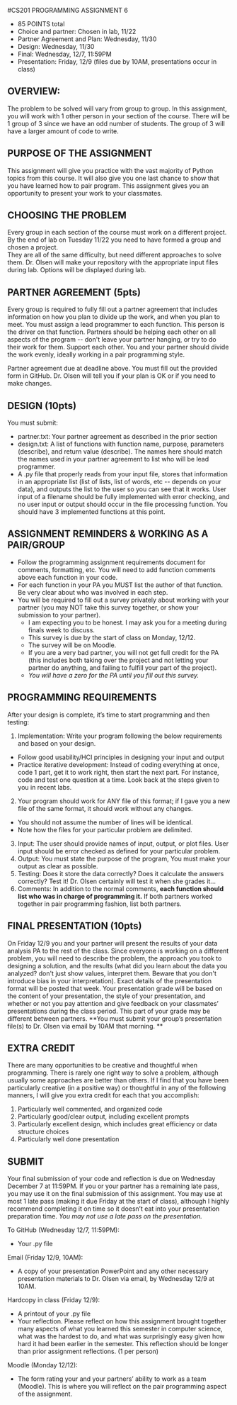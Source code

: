 #CS201 PROGRAMMING ASSIGNMENT 6
* 85 POINTS total
* Choice and partner: Chosen in lab, 11/22
* Partner Agreement and Plan: Wednesday, 11/30
* Design: Wednesday, 11/30
* Final: Wednesday, 12/7, 11:59PM
* Presentation: Friday, 12/9 (files due by 10AM, presentations occur in class)

## OVERVIEW: 
The problem to be solved will vary from group to group. In this assignment, you will work with 1 other person in your section of the course. There will be 1 group of 3 since we have an odd number of students. The group of 3 will have a larger amount of code to write.

## PURPOSE OF THE ASSIGNMENT
This assignment will give you practice with the vast majority of Python topics from this course. 
It will also give you one last chance to show that you have learned how to pair program.
This assignment gives you an opportunity to present your work to your classmates.

## CHOOSING THE PROBLEM
Every group in each section of the course must work on a different project. By the end of lab on Tuesday 11/22 you need to have formed a group and chosen a project.  
They are all of the same difficulty, but need different approaches to solve them. 
Dr. Olsen will make your repository with the appropriate input files during lab. Options will be displayed during lab.

## PARTNER AGREEMENT (5pts)
Every group is required to fully fill out a partner agreement that includes information on how you plan to divide up the work, and when you plan to meet.
You must assign a lead programmer to each function. This person is the driver on that function.
Partners should be helping each other on all aspects of the program -- don't leave your partner hanging, or try to do their work for them. Support each other.
You and your partner should divide the work evenly, ideally working in a pair programming style.

Partner agreement due at deadline above. You must fill out the provided form in GitHub. 
Dr. Olsen will tell you if your plan is OK or if you need to make changes.

## DESIGN (10pts)
You must submit:
* partner.txt: Your partner agreement as described in the prior section
* design.txt: A list of functions with function name, purpose, parameters (describe), and return value (describe). The names here should match the names used in your partner agreement to list who will be lead programmer.
* A .py file that properly reads from your input file, stores that information in an appropriate list (list of lists, list of words, etc -- depends on your data), and outputs the list to the user so you can see that it works. User input of a filename should be fully implemented with error checking, and no user input or output should occur in the file processing function. You should have 3 implemented functions at this point.

## ASSIGNMENT REMINDERS & WORKING AS A PAIR/GROUP
* Follow the programming assignment requirements document for comments, formatting, etc. You will need to add function comments above each function in your code. 
* For each function in your PA you MUST list the author of that function. Be very clear about who was involved in each step.
* You will be required to fill out a survey privately about working with your partner (you may NOT take this survey together, or show your submission to your partner). 
  * I am expecting you to be honest. I may ask you for a meeting during finals week to discuss. 
  * This survey is due by the start of class on Monday, 12/12. 
  * The survey will be on Moodle. 
  * If you are a very bad partner, you will not get full credit for the PA (this includes both taking over the project and not letting your partner do anything, and failing to fulfill your part of the project). 
  * *You will have a zero for the PA until you fill out this survey.*

## PROGRAMMING REQUIREMENTS
After your design is complete, it’s time to start programming and then testing:

1. Implementation: Write your program following the below requirements and based on your design.
  * Follow good usability/HCI principles in designing your input and output
  * Practice iterative development: Instead of coding everything at once, code 1 part, get it to work right, then start the next part. For instance, code and test one question at a time.  Look back at the steps given to you in recent labs.
2. Your program should work for ANY file of this format; if I gave you a new file of the same format, it should work without any changes.
  * You should not assume the number of lines will be identical. 
  * Note how the files for your particular problem are delimited. 
3. Input: The user should provide names of input, output, or plot files. User input should be error checked as defined for your particular problem.
4. Output: You must state the purpose of the program, You must make your output as clear as possible.  
5. Testing: Does it store the data correctly? Does it calculate the answers correctly? Test it! Dr. Olsen certainly will test it when she grades it...
6. Comments: In addition to the normal comments, **each function should list who was in charge of programming it.** If both partners worked together in pair programming fashion, list both partners.

## FINAL PRESENTATION (10pts)
On Friday 12/9 you and your partner will present the results of your data analysis PA to the rest of the class.
Since everyone is working on a different problem, you will need to describe the problem, the approach you took to designing a solution, and the results (what did you learn about the data you analyzed? don't just show values, interpret them. Beware that you don't introduce bias in your interpretation). 
Exact details of the presentation format will be posted that week. 
Your presentation grade will be based on the content of your presentation, the style of your presentation, and whether or not you pay attention and give feedback on your classmates’ presentations during the class period. 
This part of your grade may be different between partners. 
**You must submit your group’s presentation file(s) to Dr. Olsen via email by 10AM that morning. **

## EXTRA CREDIT
There are many opportunities to be creative and thoughtful when programming. There is rarely one right way to solve a problem, although usually some approaches are better than others.  If I find that you have been particularly creative (in a positive way) or thoughtful in any of the following manners, I will give you extra credit for each that you accomplish:

1. Particularly well commented, and organized code
2. Particularly good/clear output, including excellent prompts
3. Particularly excellent design, which includes great efficiency or data structure choices 
4. Particularly well done presentation

## SUBMIT   
Your final submission of your code and reflection is due on Wednesday December 7 at 11:59PM. 
If you or your partner has a remaining late pass, you may use it on the final submission of this assignment. 
You may use at most 1 late pass (making it due Friday at the start of class), although I highly recommend completing it on time so it doesn’t eat into your presentation preparation time. 
*You may not use a late pass on the presentation.*

To GitHub (Wednesday 12/7, 11:59PM):
* Your .py file

Email (Friday 12/9, 10AM):
* A copy of your presentation PowerPoint and any other necessary presentation materials to Dr. Olsen via email, by Wednesday 12/9 at 10AM.	

Hardcopy in class (Friday 12/9):
* A printout of your .py file
* Your reflection. Please reflect on how this assignment brought together many aspects of what you learned this semester in computer science, what was the hardest to do, and what was surprisingly easy given how hard it had been earlier in the semester. This reflection should be longer than prior assignment reflections. (1 per person)

Moodle (Monday 12/12):
* The form rating your and your partners’ ability to work as a team (Moodle). This is where you will reflect on the pair programming aspect of the assignment.


